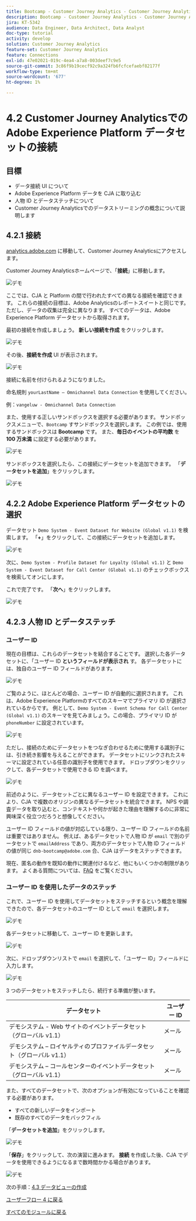 ```yaml
---
title: Bootcamp - Customer Journey Analytics - Customer Journey AnalyticsでのAdobe Experience Platform データセットの接続
description: Bootcamp - Customer Journey Analytics - Customer Journey AnalyticsでのAdobe Experience Platform データセットの接続
jira: KT-5342
audience: Data Engineer, Data Architect, Data Analyst
doc-type: tutorial
activity: develop
solution: Customer Journey Analytics
feature-set: Customer Journey Analytics
feature: Connections
exl-id: 47e02021-019c-4ea4-a7a8-003deef7c9e5
source-git-commit: 3c86f9b19cecf92c9a324fb6fcfcefaebf82177f
workflow-type: tm+mt
source-wordcount: '677'
ht-degree: 1%

---
```


# 4.2 Customer Journey AnalyticsでのAdobe Experience Platform データセットの接続

## 目標

- データ接続 UI について
- Adobe Experience Platform データを CJA に取り込む
- 人物 ID とデータステッチについて
- Customer Journey Analyticsでのデータストリーミングの概念について説明します

## 4.2.1 接続

[analytics.adobe.com](https://analytics.adobe.com) に移動して、Customer Journey Analyticsにアクセスします。

Customer Journey Analyticsホームページで、「**接続**」に移動します。

![ デモ ](./images/cja2.png)

ここでは、CJA と Platform の間で行われたすべての異なる接続を確認できます。 これらの接続の目標は、Adobe Analyticsのレポートスイートと同じです。 ただし、データの収集は完全に異なります。 すべてのデータは、Adobe Experience Platform データセットから取得されます。

最初の接続を作成しましょう。 **新しい接続を作成** をクリックします。

![ デモ ](./images/cja4.png)

その後、**接続を作成** UI が表示されます。

![ デモ ](./images/cja5.png)

接続に名前を付けられるようになりました。

命名規則 `yourLastName – Omnichannel Data Connection` を使用してください。

例：`vangeluw - Omnichannel Data Connection`

また、使用する正しいサンドボックスを選択する必要があります。 サンドボックスメニューで、`Bootcamp` すサンドボックスを選択します。 この例では、使用するサンドボックスは **Bootcamp** です。 また、**毎日のイベントの平均数** を **100 万未満** に設定する必要があります。

![ デモ ](./images/cjasb.png)

サンドボックスを選択したら、この接続にデータセットを追加できます。 「**データセットを追加**」をクリックします。

![ デモ ](./images/cjasb1.png)

## 4.2.2 Adobe Experience Platform データセットの選択

データセット `Demo System - Event Dataset for Website (Global v1.1)` を検索します。 「**+**」をクリックして、この接続にデータセットを追加します。

![ デモ ](./images/cja7.png)

次に、`Demo System - Profile Dataset for Loyalty (Global v1.1)` と `Demo System - Event Dataset for Call Center (Global v1.1)` のチェックボックスを検索してオンにします。

これで完了です。 「**次へ**」をクリックします。

![ デモ ](./images/cja9.png)

## 4.2.3 人物 ID とデータステッチ

### ユーザー ID

現在の目標は、これらのデータセットを結合することです。 選択した各データセットに、「ユーザー ID **というフィールドが表示され** す。 各データセットには、独自のユーザー ID フィールドがあります。

![ デモ ](./images/cja11.png)

ご覧のように、ほとんどの場合、ユーザー ID が自動的に選択されます。 これは、Adobe Experience Platformのすべてのスキーマでプライマリ ID が選択されているからです。 例として、`Demo System - Event Schema for Call Center (Global v1.1)` のスキーマを見てみましょう。この場合、プライマリ ID が `phoneNumber` に設定されています。

![ デモ ](./images/cja13.png)

ただし、接続のためにデータセットをつなぎ合わせるために使用する識別子には、引き続き影響を与えることができます。 データセットにリンクされたスキーマに設定されている任意の識別子を使用できます。 ドロップダウンをクリックして、各データセットで使用できる ID を調べます。

![ デモ ](./images/cja14.png)

前述のように、データセットごとに異なるユーザー ID を設定できます。 これにより、CJA で複数のオリジンの異なるデータセットを統合できます。 NPS や調査データを取り込むと、コンテキストや何かが起きた理由を理解するのに非常に興味深く役立つだろうと想像してください。

ユーザー ID フィールドの値が対応している限り、ユーザー ID フィールドの名前は重要ではありません。 例えば、あるデータセットで人物 ID が `email` で別のデータセットで `emailAddress` であり、両方のデータセットで人物 ID フィールドの値が同じ `dnb-bootcamp@adobe.com` 合、CJA はデータをステッチできます。

現在、匿名の動作を既知の動作に関連付けるなど、他にもいくつかの制限があります。 よくある質問については、[FAQ](https://experienceleague.adobe.com/docs/analytics-platform/using/cja-overview/cja-faq.html) をご覧ください。

### ユーザー ID を使用したデータのステッチ

これで、ユーザー ID を使用してデータセットをステッチするという概念を理解できたので、各データセットのユーザー ID として `email` を選択します。

![ デモ ](./images/cja15.png)

各データセットに移動して、ユーザー ID を更新します。

![ デモ ](./images/cja12a.png)

次に、ドロップダウンリストで `email` を選択して、「ユーザー ID」フィールドに入力します。

![ デモ ](./images/cja17.png)

3 つのデータセットをステッチしたら、続行する準備が整います。

| データセット | ユーザー ID |
| ----------------- |-------------| 
| デモシステム - Web サイトのイベントデータセット（グローバル v1.1） | メール |
| デモシステム – ロイヤルティのプロファイルデータセット（グローバル v1.1） | メール |
| デモシステム – コールセンターのイベントデータセット（グローバル v1.1） | メール |

また、すべてのデータセットで、次のオプションが有効になっていることを確認する必要があります。

- すべての新しいデータをインポート
- 既存のすべてのデータをバックフィル

「**データセットを追加**」をクリックします。

![ デモ ](./images/cja16.png)

「**保存**」をクリックして、次の演習に進みます。
**接続** を作成した後、CJA でデータを使用できるようになるまで数時間かかる場合があります。

![ デモ ](./images/cja20.png)

次の手順：[4.3 データビューの作成 ](./ex3.md)

[ユーザーフロー 4 に戻る](./uc4.md)

[すべてのモジュールに戻る](./../../overview.md)
